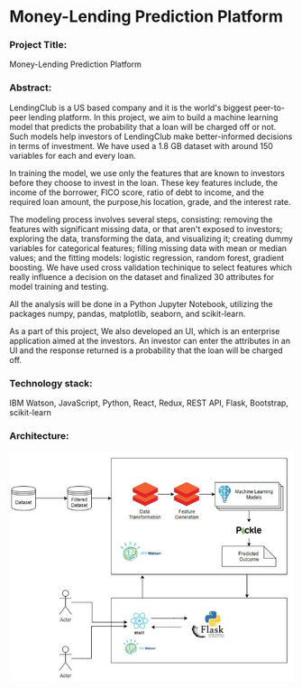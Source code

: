 # Money-Lending Prediction Platform


### Project Title: 
Money-Lending Prediction Platform


### Abstract:

  LendingClub is a US based company and it is the world's biggest peer-to-peer lending platform. In this project, we aim to build a machine learning model that predicts the probability that a loan will be charged off or not. Such models help investors of LendingClub make better-informed decisions in terms of investment. We have used a 1.8 GB dataset with around 150 variables for each and every loan.

  In training the model, we use only the features that are known to investors before they choose to invest in the loan. These key features include, the income of the borrower, FICO score, ratio of debt to income, and the required loan amount, the purpose,his location, grade, and the interest rate.

  The modeling process involves several steps, consisting: removing the features with significant missing data, or that aren't exposed to investors; exploring the data, transforming the data, and visualizing it; creating dummy variables for categorical features; filling missing data with mean or median values; and the fitting models: logistic regression, random forest, gradient boosting. We have used cross validation techinique to select features which really influence a decision on the dataset and finalized 30 attributes for model training and testing. 
  
  All the analysis will be done in a Python Jupyter Notebook, utilizing the packages numpy, pandas, matplotlib, seaborn, and scikit-learn.

  As a part of this project, We also developed an UI, which is an enterprise application aimed at the investors. An investor can enter the attributes in an UI and the response returned is a probability that the loan will be charged off. 
  
### Technology stack:

IBM Watson, JavaScript, Python, React, Redux, REST API, Flask,  Bootstrap, scikit-learn

### Architecture:
![](images/Architechture3.JPG)
